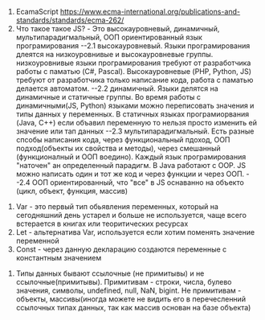 1. EcamaScript https://www.ecma-international.org/publications-and-standards/standards/ecma-262/
2. Что такое такое JS? - Это высокауровневый, динамичный, мультипарадигмальный, ООП ориентированный язык програмирования
    --2.1 высокауровневый. Языки програмирования длеятся на низкоуровнивые и высокауровневые группы. низкоуровнивые языки програмирования требуют от разработчика работы с паматью (C#, Pascal). Высокауровневые (PHP, Python, JS) требуют от разработчика только написание кода, работа с паматью делается автоматом.
    --2.2 динамичный. Языки делятся на динамичные и статичные группы. Во время работы с динамичными(JS, Python) языками можно переписовать значения и типы данных у переменных. В статичных языках програмиорвания (Java, C++) если объавил переменную то нельзя просто изменить ей значение или тап данных
    --2.3 мультипарадигмальный. Есть разные спсобы написания кода, через функциональный пдоход, ООП подход(объекты их свойства и методы), через смешанный (функционалный и ООП воедино). Каждый язык програмирования "наточен" ан определенный парадигм. В Javа работают с OOP. JS можно написать один и тот же код и через функции и через ООП.
    --2.4 ООП ориентированный, что "все" в JS оснаванно на объекто (цикл, объект, функция, массив)


<!-- let const var -->
1. Var - это первый тип обьявления переменных, который на сегодняшний день устарел и больше не используется, чаще всего встерается в книгах или теоритических ресурсах
2. Let - альтернатива Var, используется если хотим поменять значение переменной
3. Const - через данную декларацию создаются переменные с константным значением


<!-- ТПИЫ ДАННЫХ В JS  -->
1. Типы данных бывают ссылочные (не примитывы) и не ссылочные(примитывы). Примитивам - строки, числа, булево значения, символы, undefined, null, NaN, bigint. Не примитивам - объекты, массивы(иногда можете не видить его в перечесленний ссылочных типах данных, так как массив основан на базе объекта)